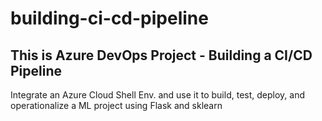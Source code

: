 # building-ci-cd-pipeline
## This is Azure DevOps Project - Building a CI/CD Pipeline
Integrate an Azure Cloud Shell Env. and use it to build, test, deploy, and operationalize a ML project using Flask and sklearn
